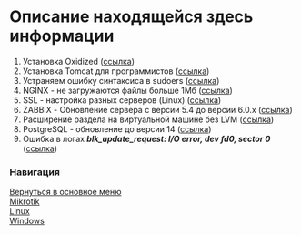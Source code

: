 # Описание находящейся здесь информации

1. Установка Oxidized ([ссылка](oxidized.md))
1. Установка Tomcat для программистов ([ссылка](nginx_tomcat.md))
1. Устраняем ошибку синтаксиса в sudoers ([ссылка](error_sudoers.md))
1. NGINX - не загружаются файлы больше 1Мб ([ссылка](upload_nginx_proxy.md))
1. SSL - настройка разных серверов (Linux) ([ссылка](ssl_servers.md))
1. ZABBIX - Обновление сервера с версии 5.4 до версии 6.0.x ([ссылка](zabbix_update_6x.md))
1. Расширение раздела на виртуальной машине без LVM ([ссылка](ext_part_with_LVM.md))
1. PostgreSQL - обновление до версии 14 ([ссылка](postgres_update_14.md))
1. Ошибка в логах ***blk_update_request: I/O error, dev fd0, sector 0*** ([ссылка](blk_update_request.md))

### Навигация
[Вернуться в основное меню](../README.md)
<br> [Mikrotik](../mikrotik/README.md)
<br> [Linux](../linux/README.md)
<br> [Windows](../windows/README.md)
